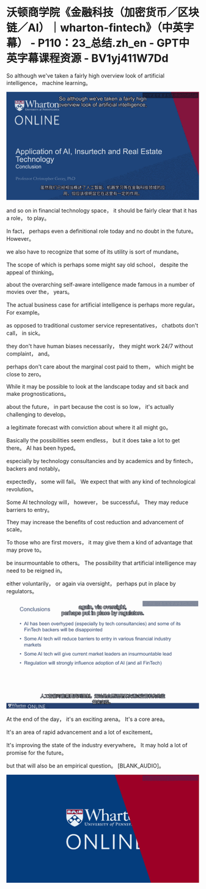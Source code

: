 # 沃顿商学院《金融科技（加密货币／区块链／AI）｜wharton-fintech》（中英字幕） - P110：23_总结.zh_en - GPT中英字幕课程资源 - BV1yj411W7Dd

 So although we've taken a fairly high overview look of artificial intelligence， machine learning。



![](img/52d0358ac41e8b15bb03fbb0f22fb7e4_1.png)

 and so on in financial technology space， it should be fairly clear that it has a role， to play。

 In fact， perhaps even a definitional role today and no doubt in the future。 However。

 we also have to recognize that some of its utility is sort of mundane。

 The scope of which is perhaps some might say old school， despite the appeal of thinking。

 about the overarching self-aware intelligence made famous in a number of movies over the， years。

 The actual business case for artificial intelligence is perhaps more regular。 For example。

 as opposed to traditional customer service representatives， chatbots don't call， in sick。

 they don't have human biases necessarily， they might work 24/7 without complaint， and。

 perhaps don't care about the marginal cost paid to them， which might be close to zero。

 While it may be possible to look at the landscape today and sit back and make prognostications。

 about the future， in part because the cost is so low， it's actually challenging to develop。

 a legitimate forecast with conviction about where it all might go。

 Basically the possibilities seem endless， but it does take a lot to get there。 AI has been hyped。

 especially by technology consultancies and by academics and by fintech， backers and notably。

 expectedly， some will fail。 We expect that with any kind of technological revolution。

 Some AI technology will， however， be successful。 They may reduce barriers to entry。

 They may increase the benefits of cost reduction and advancement of scale。

 To those who are first movers， it may give them a kind of advantage that may prove to。

 be insurmountable to others。 The possibility that artificial intelligence may need to be reigned in。

 either voluntarily， or again via oversight， perhaps put in place by regulators。



![](img/52d0358ac41e8b15bb03fbb0f22fb7e4_3.png)

 At the end of the day， it's an exciting arena。 It's a core area。

 It's an area of rapid advancement and a lot of excitement。

 It's improving the state of the industry everywhere。 It may hold a lot of promise for the future。

 but that will also be an empirical question。 [BLANK_AUDIO]。



![](img/52d0358ac41e8b15bb03fbb0f22fb7e4_5.png)